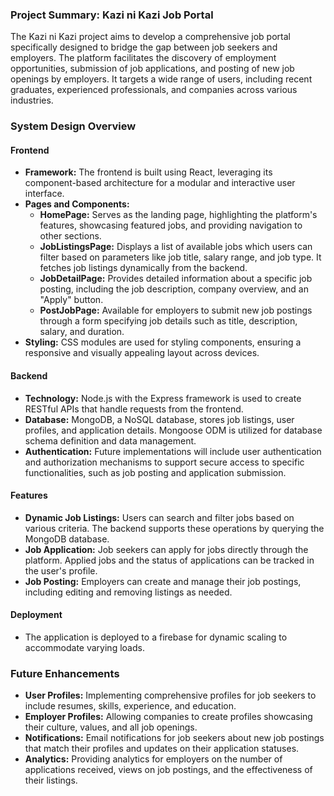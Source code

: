### Project Summary: Kazi ni Kazi Job Portal

The Kazi ni Kazi project aims to develop a comprehensive job portal specifically designed to bridge the gap between job seekers and employers. The platform facilitates the discovery of employment opportunities, submission of job applications, and posting of new job openings by employers. It targets a wide range of users, including recent graduates, experienced professionals, and companies across various industries.

### System Design Overview

#### Frontend

- **Framework:** The frontend is built using React, leveraging its component-based architecture for a modular and interactive user interface.
- **Pages and Components:**
  - **HomePage:** Serves as the landing page, highlighting the platform's features, showcasing featured jobs, and providing navigation to other sections.
  - **JobListingsPage:** Displays a list of available jobs which users can filter based on parameters like job title, salary range, and job type. It fetches job listings dynamically from the backend.
  - **JobDetailPage:** Provides detailed information about a specific job posting, including the job description, company overview, and an "Apply" button.
  - **PostJobPage:** Available for employers to submit new job postings through a form specifying job details such as title, description, salary, and duration.
- **Styling:** CSS modules are used for styling components, ensuring a responsive and visually appealing layout across devices.

#### Backend

- **Technology:** Node.js with the Express framework is used to create RESTful APIs that handle requests from the frontend.
- **Database:** MongoDB, a NoSQL database, stores job listings, user profiles, and application details. Mongoose ODM is utilized for database schema definition and data management.
- **Authentication:** Future implementations will include user authentication and authorization mechanisms to support secure access to specific functionalities, such as job posting and application submission.

#### Features

- **Dynamic Job Listings:** Users can search and filter jobs based on various criteria. The backend supports these operations by querying the MongoDB database.
- **Job Application:** Job seekers can apply for jobs directly through the platform. Applied jobs and the status of applications can be tracked in the user's profile.
- **Job Posting:** Employers can create and manage their job postings, including editing and removing listings as needed.

#### Deployment

- The application is deployed to a firebase for dynamic scaling to accommodate varying loads.

### Future Enhancements

- **User Profiles:** Implementing comprehensive profiles for job seekers to include resumes, skills, experience, and education.
- **Employer Profiles:** Allowing companies to create profiles showcasing their culture, values, and all job openings.
- **Notifications:** Email notifications for job seekers about new job postings that match their profiles and updates on their application statuses.
- **Analytics:** Providing analytics for employers on the number of applications received, views on job postings, and the effectiveness of their listings.
